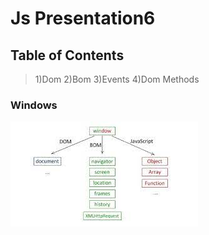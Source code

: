 # Js Presentation6

## Table of Contents

> 1)Dom
> 2)Bom
> 3)Events
> 4)Dom Methods

### Windows

![](/wind.jpg)